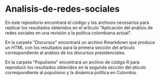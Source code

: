 # Analisis-de-redes-sociales

En este repositorio encontrará el código y los archivos necesarios para replicar los resultados obtenidos en el artículo "Aplicación del análisis de redes sociales en una revisión a la política colombiana actual".

En la carpeta "Discursos" encontrará un archivo Rmarkdown que produce un HTML con los resultados para la primera sección del artículo correspondiente al análisis de los discursos presidenciales.

En la carpeta "Populismo" encontrará un archivo de código R para reproducir los resultados obtenidos en la segunda sección del atículo correspondiente al populismo y la dinámica política en Colombia.
